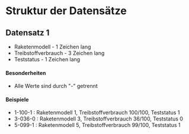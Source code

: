# Struktur der Datensätze

## Datensatz 1

- Raketenmodell - 1 Zeichen lang  
- Treibstoffverbrauch - 3 Zeichen lang  
- Teststatus - 1 Zeichen lang  

#### Besonderheiten

- Alle Werte sind durch "-" getrennt 

#### Beispiele

- 1-100-1 : Raketenmodell 1, Treibstoffverbrauch 100/100, Teststatus 1
- 3-036-0 : Raketenmodell 3, Treibstoffverbrauch 36/100, Teststatus 0
- 5-099-1 : Raketenmodell 5, Treibstoffverbrauch 99/100, Teststatus 1